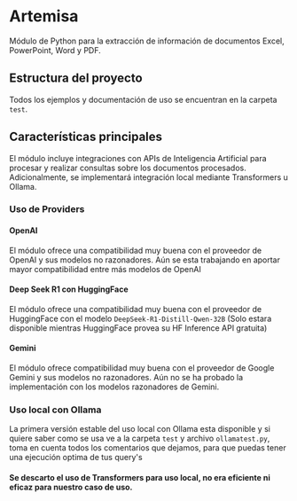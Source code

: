 # Artemisa

Módulo de Python para la extracción de información de documentos Excel, PowerPoint, Word y PDF.

## Estructura del proyecto

Todos los ejemplos y documentación de uso se encuentran en la carpeta `test`.

## Características principales

El módulo incluye integraciones con APIs de Inteligencia Artificial para procesar y realizar consultas sobre los documentos procesados. Adicionalmente, se implementará integración local mediante Transformers u Ollama.

### Uso de Providers

#### OpenAI

El módulo ofrece una compatibilidad muy buena con el proveedor de OpenAI y sus modelos no razonadores.
Aún se esta trabajando en aportar mayor compatibilidad entre más modelos de OpenAI

#### Deep Seek R1 con HuggingFace

El módulo ofrece una compatibilidad muy buena con el proveedor de HuggingFace con el modelo `DeepSeek-R1-Distill-Qwen-32B` (Solo estara disponible mientras HuggingFace provea su HF Inference API gratuita)

#### Gemini

El módulo ofrece compatibilidad muy buena con el proveedor de Google Gemini y sus modelos no razonadores. Aún no se ha probado la implementación con los modelos razonadores de Gemini.

### Uso local con Ollama

La primera versión estable del uso local con Ollama esta disponible y si quiere saber como se usa ve a la carpeta `test` y archivo `ollamatest.py`, toma en cuenta todos los comentarios que dejamos, para que puedas tener una ejecución optima de tus query's

#### Se descarto el uso de Transformers para uso local, no era eficiente ni eficaz para nuestro caso de uso.
